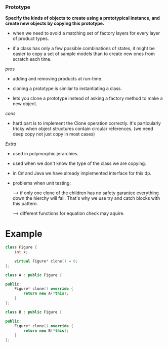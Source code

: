 ### Prototype ###

**Specify the kinds of objects to create using a prototypical instance, and create new
objects by copying this prototype.**

+ when we need to avoid a matching set of factory layers for every layer of product types.

+ if a class has only a few possible combinations of states, it might be easier to copy a set of sample models than to create new ones from scratch each time.

*pros*
 
+ adding and removing products at run-time.

+ cloning a prototype is similar to instantiating a class. 

+ lets you clone a prototype instead of asking a factory method to make a new
object.

*cons* 

+ hard part is to implement the Clone operation correctly. It's particularly tricky when
object structures contain circular references. (we need deep copy not just copy in most cases)

*Extra*

+ used in polymorphic jerarchies.

+ used when we don't know the type of the class we are copying.

+ in C# and Java we have already implemented interface for this dp.

+ problems when unit testing: 

	--> if only one clone of the children has no safety garantee everything down the hierchy will fail. That's why we use try and catch blocks with this pattern.

	--> different functions for equation check may aquire.

# Example #

```c++
class Figure {
	int x;

	virtual Figure* clone() = 0;
};

class A : public Figure {

public:
	Figure* clone() override {
		return new A(*this);
	}
};

class B : public Figure {

public:
	Figure* clone() override {
		return new B(*this);
	}
};
```
